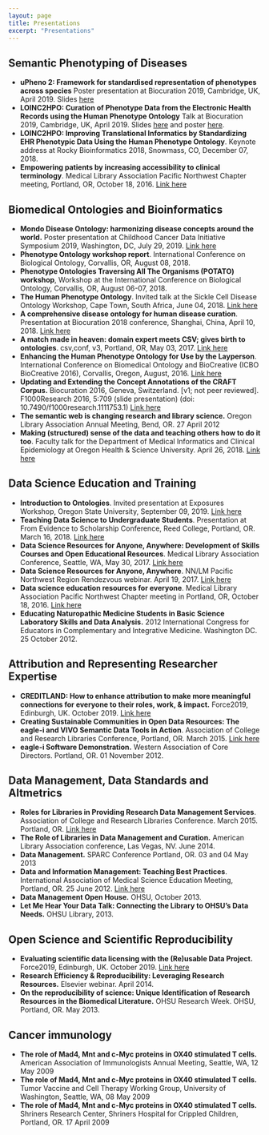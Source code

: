 ```yaml
---
layout: page
title: Presentations
excerpt: "Presentations"
---
```

## Semantic Phenotyping of Diseases

- **uPheno 2: Framework for standardised representation of phenotypes across species** Poster presentation at Biocuration 2019, Cambridge, UK, April 2019. Slides [here](https://f1000research.com/posters/8-403)
- **LOINC2HPO: Curation of Phenotype Data from the Electronic Health Records using the Human Phenotype Ontology** Talk at Biocuration 2019, Cambridge, UK, April 2019. Slides [here](https://f1000research.com/slides/8-383) and poster [here](https://f1000research.com/posters/8-382).
- **LOINC2HPO: Improving Translational Informatics by Standardizing EHR Phenotypic Data Using the Human Phenotype Ontology**. Keynote address at Rocky Bioinformatics 2018, Snowmass, CO, December 07, 2018.
- **Empowering patients by increasing accessibility to clinical terminology**. Medical Library Association Pacific Northwest Chapter meeting, Portland, OR, October 18, 2016. [Link here](http://www.slideshare.net/NicoleVasilevsky/empowering-patients-by-increasing-accessibility-to-clinical-terminology)

## Biomedical Ontologies and Bioinformatics

- **Mondo Disease Ontology: harmonizing disease concepts around the world.** Poster presentation at Childhood Cancer Data Initiative Symposium 2019, Washington, DC, July 29, 2019. [Link here](https://figshare.com/articles/Mondo_Disease_Ontology_harmonizing_disease_concepts_around_the_world/8980037)
- **Phenotype Ontology workshop report**. International Conference on Biological Ontology, Corvallis, OR, August 08, 2018.
- **Phenotype Ontologies Traversing All The Organisms (POTATO) workshop**, Workshop at the International Conference on Biological Ontology, Corvallis, OR, August 06-07, 2018.
- **The Human Phenotype Ontology**. Invited talk at the Sickle Cell Disease Ontology Workshop, Cape Town, South Africa, June 04, 2018. [Link here](https://figshare.com/articles/Human_Phenotype_Ontology/6510257)
- **A comprehensive disease ontology for human disease curation**. Presentation at Biocuration 2018 conference, Shanghai, China, April 10, 2018. [Link here](https://doi.org/10.6084/m9.figshare.6141551.v1)
- **A match made in heaven: domain expert meets CSV; gives birth to ontologies**. csv,conf, v3, Portland, OR, May 03, 2017. [Link here](https://doi.org/10.6084/m9.figshare.4968119.v1)
- **Enhancing the Human Phenotype Ontology for Use by the Layperson**. International Conference on Biomedical Ontology and BioCreative (ICBO BioCreative 2016), Corvallis, Oregon, August, 2016. [Link here](http://www.slideshare.net/NicoleVasilevsky/enhancing-the-human-phenotype-ontology-for-use-by-the-layperson-64669468)
- **Updating and Extending the Concept Annotations of the CRAFT Corpus.** Biocuration 2016, Geneva, Switzerland. [v1; not peer reviewed]. F1000Research 2016, 5:709 (slide presentation) (doi: 10.7490/f1000research.1111753.1) [Link here](https://f1000research.com/slides/5-709)
- **The semantic web is changing research and library science.** Oregon Library Association Annual Meeting, Bend, OR. 27 April 2012
- **Making (structured) sense of the data and teaching others how to do it too**. Faculty talk for the Department of Medical Informatics and Clinical Epidemiology at Oregon Health & Science University. April 26, 2018. [Link here](https://figshare.com/articles/Making_structured_sense_of_the_data_and_teaching_others_how_to_do_it_too/6203390)

## Data Science Education and Training

- **Introduction to Ontologies**. Invited presentation at Exposures Workshop, Oregon State University, September 09, 2019. [Link here](https://docs.google.com/presentation/d/1zyxh8PdPX__rqjntuQdJH0dgUOinv6QB/edit?dls=true)
- **Teaching Data Science to Undergraduate Students**. Presentation at From Evidence to Scholarship Conference, Reed College, Portland, OR. March 16, 2018. [Link here](https://www.slideshare.net/NicoleVasilevsky/teaching-data-science-to-undergraduate-students)
- **Data Science Resources for Anyone, Anywhere: Development of Skills Courses and Open Educational Resources**. Medical Library Association Conference, Seattle, WA, May 30, 2017. [Link here](https://doi.org/10.6084/m9.figshare.5056921.v1)
- **Data Science Resources for Anyone, Anywhere**. NN/LM Pacific Northwest Region Rendezvous webinar. April 19, 2017. [Link here](https://doi.org/10.6084/m9.figshare.4892030.v1)
- **Data science education resources for everyone**. Medical Library Association Pacific Northwest Chapter meeting in Portland, OR, October 18, 2016. [Link here](http://www.slideshare.net/NicoleVasilevsky/data-science-education-resources-for-everyone)
- **Educating Naturopathic Medicine Students in Basic Science Laboratory Skills and Data Analysis.** 2012 International Congress for Educators in Complementary and Integrative Medicine. Washington DC. 25 October 2012.

## Attribution and Representing Researcher Expertise

- **CREDITLAND: How to enhance attribution to make more meaningful connections for everyone to their roles, work, & impact.** Force2019, Edinburgh, UK. October 2019. [Link here](https://digitalhub.northwestern.edu/files/d08374e9-0411-4450-a0d1-4979c69ed3e7)
- **Creating Sustainable Communities in Open Data Resources: The eagle-i and VIVO Semantic Data Tools in Action**. Association of College and Research Libraries Conference, Portland, OR.  March 2015. [Link here](http://www.slideshare.net/rhmcdonald/creating-sustainable-communities-in-open-data-resources-the-eaglei-and-vivo-semantic-data-tools-in-action)
- **eagle-i Software Demonstration.** Western Association of Core Directors. Portland, OR. 01 November 2012.

## Data Management, Data Standards and Altmetrics

- **Roles for Libraries in Providing Research Data Management Services**. Association of College and Research Libraries Conference. March 2015. Portland, OR. [Link here](http://www.slideshare.net/NicoleVasilevsky/acrl-march2015-final)
- **The Role of Libraries in Data Management and Curation.** American Library Association conference, Las Vegas, NV. June 2014.
- **Data Management.** SPARC Conference Portland, OR. 03 and 04 May 2013
- **Data and Information Management: Teaching Best Practices**. International Association of Medical Science Education Meeting, Portland, OR. 25 June 2012. [Link here](http://iamse.org/conf/conf16/IAMSEVasilevsky2012.pdf)
- **Data Management Open House.**  OHSU, October 2013.
- **Let Me Hear Your Data Talk: Connecting the Library to OHSU’s Data Needs.** OHSU Library, 2013.

## Open Science and Scientific Reproducibility

- **Evaluating scientific data licensing with the (Re)usable Data Project.** Force2019, Edinburgh, UK. October 2019. [Link here](https://zenodo.org/record/3497130#.XahHjJNKgl4)
- **Research Efficiency & Reproducibility: Leveraging Research Resources.** Elsevier webinar. April 2014.
- **On the reproducibility of science: Unique Identification of Research Resources in the Biomedical Literature.** OHSU Research Week. OHSU, Portland, OR. May 2013. 

## Cancer immunology
- **The role of Mad4, Mnt and c-Myc proteins in OX40 stimulated T cells.** American Association of Immunologists Annual Meeting, Seattle, WA, 12 May 2009
- **The role of Mad4, Mnt and c-Myc proteins in OX40 stimulated T cells.** Tumor Vaccine and Cell Therapy Working Group, University of Washington, Seattle, WA, 08 May 2009
- **The role of Mad4, Mnt and c-Myc proteins in OX40 stimulated T cells.** Shriners Research Center, Shriners Hospital for Crippled Children, Portland, OR. 17 April 2009
